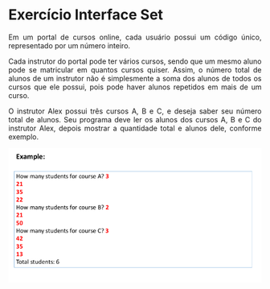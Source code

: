 # Exercício Interface Set

<p align="justify" > Em um portal de cursos online, cada usuário possui um código único, representado por
um número inteiro.</p>
<p align="justify"> Cada instrutor do portal pode ter vários cursos, sendo que um mesmo aluno pode se
matricular em quantos cursos quiser. Assim, o número total de alunos de um instrutor não
é simplesmente a soma dos alunos de todos os cursos que ele possui, pois pode haver
alunos repetidos em mais de um curso. </p>
<p align="justify"> O instrutor Alex possui três cursos A, B e C, e deseja saber seu número total de alunos.
Seu programa deve ler os alunos dos cursos A, B e C do instrutor Alex, depois mostrar a
quantidade total e alunos dele, conforme exemplo. </p>

![exemplo](exemplo.png)